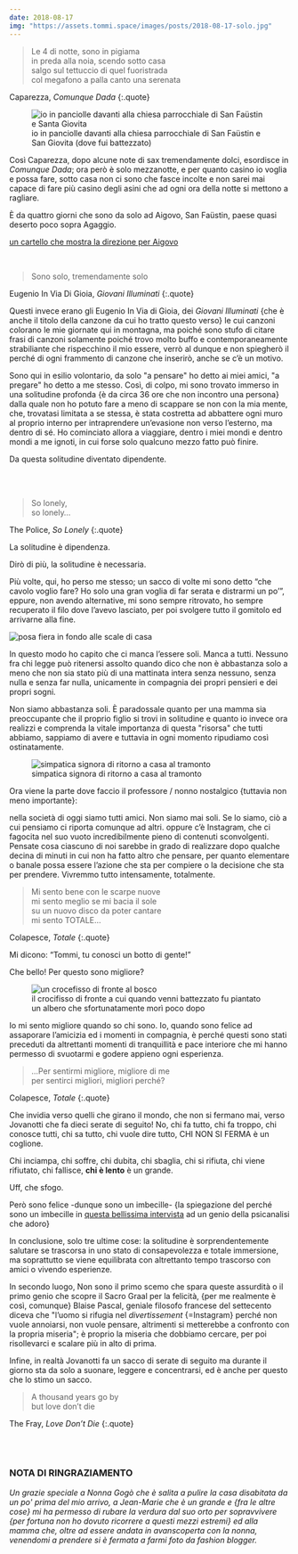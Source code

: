 ```yaml
---
date: 2018-08-17
img: "https://assets.tommi.space/images/posts/2018-08-17-solo.jpg"
---
```

> Le 4 di notte, sono in pigiama   
> in preda alla noia, scendo sotto casa   
> salgo sul tettuccio di quel fuoristrada   
> col megafono a palla canto una serenata

Caparezza, <cite>Comunque Dada</cite>
{:.quote}


<figure>
  <img src="{{ page.img }}" alt="io in panciolle davanti alla chiesa parrocchiale di San Faüstin e Santa Giovita" />
  <figcaption>io in panciolle davanti alla chiesa parrocchiale di San Faüstin e San Giovita (dove fui battezzato)</figcaption>
</figure>

Così Caparezza, dopo alcune note di sax tremendamente dolci, esordisce in <cite>Comunque Dada</cite>; ora però è solo mezzanotte, e per quanto casino io voglia e possa fare, sotto casa non ci sono che fasce incolte e non sarei mai capace di fare più casino degli asini che ad ogni ora della notte si mettono a ragliare.

È da quattro giorni che sono da solo ad Aigovo, San Faüstin, paese quasi deserto poco sopra Agaggio.

[un cartello che mostra la direzione per Aigovo](https://live.staticflickr.com/4873/45707256314_94f8cd61fc_k.jpg "un cartello che mostra la direzione per Aigovo")

<br />

> Sono solo, tremendamente solo

Eugenio In Via Di Gioia, *Giovani Illuminati*
{:.quote}


Questi invece erano gli Eugenio In Via di Gioia, dei _Giovani Illuminati_ {che è anche il titolo della canzone da cui ho tratto questo verso} le cui canzoni colorano le mie giornate qui in montagna, ma poiché sono stufo di citare frasi di canzoni solamente poiché trovo molto buffo e contemporaneamente strabiliante che rispecchino il mio essere, verrò al dunque e non spiegherò il perché di ogni frammento di canzone che inserirò, anche se c’è un motivo.

Sono qui in esilio volontario, da solo "a pensare" ho detto ai miei amici, "a pregare" ho detto a me stesso. Così, di colpo, mi sono trovato immerso in una solitudine profonda {è da circa 36 ore che non incontro una persona} dalla quale non ho potuto fare a meno di scappare se non con la mia mente, che, trovatasi limitata a se stessa, è stata costretta ad abbattere ogni muro al proprio interno per intraprendere un’evasione non verso l’esterno, ma dentro di sé. Ho cominciato allora a viaggiare, dentro i miei mondi e dentro mondi a me ignoti, in cui forse solo qualcuno mezzo fatto può finire.

Da questa solitudine diventato dipendente.


<br />
<br />

> So lonely,   
> so lonely…

The Police, <cite>So Lonely</cite>
{:.quote}

La solitudine è dipendenza.

Dirò di più, la solitudine è necessaria.

Più volte, qui, ho perso me stesso; un sacco di volte mi sono detto “che cavolo voglio fare? Ho solo una gran voglia di far serata e distrarmi un po’”, eppure, non avendo alternative, mi sono sempre ritrovato, ho sempre recuperato il filo dove l’avevo lasciato, per poi svolgere tutto il gomitolo ed arrivarne alla fine.

<img src="https://live.staticflickr.com/4863/45707312454_c3a99c5d4c_k.jpg" alt="posa fiera in fondo alle scale di casa" />

In questo modo ho capito che ci manca l’essere soli. Manca a tutti. Nessuno fra chi legge può ritenersi assolto quando dico che non è abbastanza solo a meno che non sia stato più di una mattinata intera senza nessuno, senza nulla e senza far nulla, unicamente in compagnia dei propri pensieri e dei propri sogni.

Non siamo abbastanza soli. È paradossale quanto per una mamma sia preoccupante che il proprio figlio si trovi in solitudine e quanto io invece ora realizzi e comprenda la vitale importanza di questa "risorsa" che tutti abbiamo, sappiamo di avere e tuttavia in ogni momento ripudiamo così ostinatamente.

<figure>
  <img src="https://live.staticflickr.com/7920/46379791352_48264e642d_k.jpg" alt="simpatica signora di ritorno a casa al tramonto" />
  <figcaption>simpatica signora di ritorno a casa al tramonto</figcaption>
</figure>

Ora viene la parte dove faccio il professore / nonno nostalgico {tuttavia non meno importante}:

nella società di oggi siamo tutti amici. Non siamo mai soli. Se lo siamo, ciò a cui pensiamo ci riporta comunque ad altri. oppure c’è Instagram, che ci fagocita nel suo vuoto incredibilmente pieno di contenuti sconvolgenti. Pensate cosa ciascuno di noi sarebbe in grado di realizzare dopo qualche decina di minuti in cui non ha fatto altro che pensare, per quanto elementare o banale possa essere l’azione che sta per compiere o la decisione che sta per prendere. Vivremmo tutto intensamente, totalmente.


> Mi sento bene con le scarpe nuove   
> mi sento meglio se mi bacia il sole   
> su un nuovo disco da poter cantare   
> mi sento TOTALE…

Colapesce, <cite>Totale</cite>
{:.quote}

Mi dicono: “Tommi, tu conosci un botto di gente!”

Che bello! Per questo sono migliore?

<figure>
  <img src="https://live.staticflickr.com/7859/46430089541_7f78681ee2_k.jpg" alt="un crocefisso di fronte al bosco" />
  <figcaption>il crocifisso di fronte a cui quando venni battezzato fu piantato un albero che sfortunatamente morì poco dopo</figcaption>
</figure>


Io mi sento migliore quando so chi sono. Io, quando sono felice ad assaporare l’amicizia ed i momenti in compagnia, è perché questi sono stati preceduti da altrettanti momenti di tranquillità e pace interiore che mi hanno permesso di svuotarmi e godere appieno ogni esperienza.

> …Per sentirmi migliore, migliore di me   
> per sentirci migliori, migliori perché?

Colapesce, <cite>Totale</cite>
{:.quote}

Che invidia verso quelli che girano il mondo, che non si fermano mai, verso Jovanotti che fa dieci serate di seguito! No, chi fa tutto, chi fa troppo, chi conosce tutti, chi sa tutto, chi vuole dire tutto, CHI NON SI FERMA è un coglione.

Chi inciampa, chi soffre, chi dubita, chi sbaglia, chi si rifiuta, chi viene rifiutato, chi fallisce, **chi è lento** è un grande.

Uff, che sfogo.

Però sono felice -dunque sono un imbecille- {la spiegazione del perché sono un imbecille in <a href="https://www.huffingtonpost.it/2018/05/16/vittorino-andreoli-siamo-la-societa-dellhomo-stupidus-stupidus-stupidus-oggi-solo-gli-imbecilli-possono-essere-felici_a_23435832" rel="noopener noreferrer" target="_blank">questa bellissima intervista</a> ad un genio della psicanalisi che adoro}

In conclusione, solo tre ultime cose: la solitudine è sorprendentemente salutare se trascorsa in uno stato di consapevolezza e totale immersione, ma soprattutto se viene equilibrata con altrettanto tempo trascorso con amici o vivendo esperienze.

In secondo luogo, Non sono il primo scemo che spara queste assurdità o il primo genio che scopre il Sacro Graal per la felicità, {per me realmente è così, comunque} Blaise Pascal, geniale filosofo francese del settecento diceva che "l’uomo si rifugia nel _divertissement_ {=Instagram} perché non vuole annoiarsi, non vuole pensare, altrimenti si metterebbe a confronto con la propria miseria"; è proprio la miseria che dobbiamo cercare, per poi risollevarci e scalare più in alto di prima.

Infine, in realtà Jovanotti fa un sacco di serate di seguito ma durante il giorno sta da solo a suonare, leggere e concentrarsi, ed è anche per questo che lo stimo un sacco.



> A thousand years go by   
> but love don’t die

The Fray, <cite>Love Don’t Die</cite>
{:.quote}

<br />
<br />

### NOTA DI RINGRAZIAMENTO

*Un grazie speciale a Nonna Gogò che è salita a pulire la casa disabitata da un po' prima del mio arrivo, a Jean-Marie che è un grande e {fra le altre cose} mi ha permesso di rubare la verdura dal suo orto per sopravvivere {per fortuna non ho dovuto ricorrere a questi mezzi estremi} ed alla mamma che, oltre ad essere andata in avanscoperta con la nonna, venendomi a prendere si è fermata a farmi foto da fashion blogger.*
